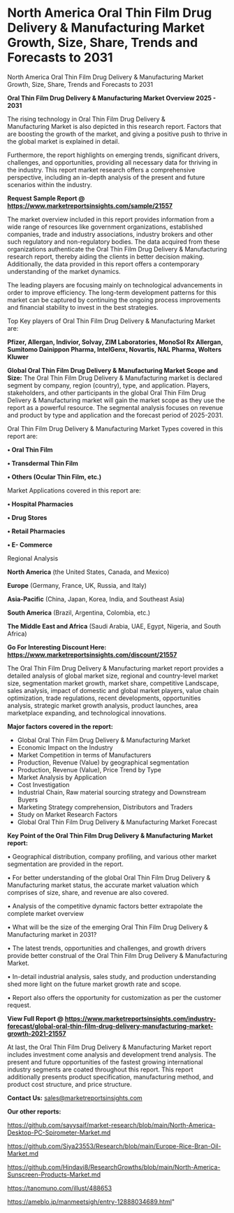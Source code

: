 # North America Oral Thin Film Drug Delivery & Manufacturing Market Growth, Size, Share, Trends and Forecasts to 2031
North America Oral Thin Film Drug Delivery & Manufacturing Market Growth, Size, Share, Trends and Forecasts to 2031

<Strong> Oral Thin Film Drug Delivery & Manufacturing Market Overview 2025 - 2031</strong>

The rising technology in Oral Thin Film Drug Delivery & Manufacturing Market is also depicted in this research report. Factors that are boosting the growth of the market, and giving a positive push to thrive in the global market is explained in detail.

Furthermore, the report highlights on emerging trends, significant drivers, challenges, and opportunities, providing all necessary data for thriving in the industry. This report market research offers a comprehensive perspective, including an in-depth analysis of the present and future scenarios within the industry.

<strong>Request Sample Report @ <a href=https://www.marketreportsinsights.com/sample/21557>https://www.marketreportsinsights.com/sample/21557</a></strong>

The market overview included in this report provides information from a wide range of resources like government organizations, established companies, trade and industry associations, industry brokers and other such regulatory and non-regulatory bodies. The data acquired from these organizations authenticate the Oral Thin Film Drug Delivery & Manufacturing research report, thereby aiding the clients in better decision making. Additionally, the data provided in this report offers a contemporary understanding of the market dynamics.

The leading players are focusing mainly on technological advancements in order to improve efficiency. The long-term development patterns for this market can be captured by continuing the ongoing process improvements and financial stability to invest in the best strategies.

Top Key players of Oral Thin Film Drug Delivery & Manufacturing Market are:

<strong>Pfizer, Allergan, Indivior, Solvay, ZIM Laboratories, MonoSol Rx Allergan, Sumitomo Dainippon Pharma, IntelGenx, Novartis, NAL Pharma, Wolters Kluwer</strong>

<strong><b>Global Oral Thin Film Drug Delivery & Manufacturing Market Scope and Size:</b></strong>
The Oral Thin Film Drug Delivery & Manufacturing market is declared segment by company, region (country), type, and application. Players, stakeholders, and other participants in the global Oral Thin Film Drug Delivery & Manufacturing market will gain the market scope as they use the report as a powerful resource. The segmental analysis focuses on revenue and product by type and application and the forecast period of 2025-2031.

Oral Thin Film Drug Delivery & Manufacturing Market Types covered in this report are:

<strong>• Oral Thin Film

• Transdermal Thin Film

• Others (Ocular Thin Film, etc.)</strong>

Market Applications covered in this report are:

<strong>• Hospital Pharmacies

• Drug Stores

• Retail Pharmacies

• E- Commerce</strong> 

Regional Analysis

<strong>North America</strong> (the United States, Canada, and Mexico)

<strong>Europe</strong> (Germany, France, UK, Russia, and Italy)

<strong>Asia-Pacific</strong> (China, Japan, Korea, India, and Southeast Asia)

<strong>South America</strong> (Brazil, Argentina, Colombia, etc.)

<strong>The Middle East and Africa</strong> (Saudi Arabia, UAE, Egypt, Nigeria, and South Africa)

<strong>Go For Interesting Discount Here: <a href=https://www.marketreportsinsights.com/discount/21557>https://www.marketreportsinsights.com/discount/21557</a></strong>

The Oral Thin Film Drug Delivery & Manufacturing market report provides a detailed analysis of global market size, regional and country-level market size, segmentation market growth, market share, competitive Landscape, sales analysis, impact of domestic and global market players, value chain optimization, trade regulations, recent developments, opportunities analysis, strategic market growth analysis, product launches, area marketplace expanding, and technological innovations.

<strong><b>Major factors covered in the report:</b></strong>
<ul>
  <li>Global Oral Thin Film Drug Delivery & Manufacturing Market </li>
  <li>Economic Impact on the Industry</li>
  <li>Market Competition in terms of Manufacturers</li>
  <li>Production, Revenue (Value) by geographical segmentation</li>
  <li>Production, Revenue (Value), Price Trend by Type</li>
  <li>Market Analysis by Application</li>
  <li>Cost Investigation</li>
  <li>Industrial Chain, Raw material sourcing strategy and Downstream Buyers</li>
  <li>Marketing Strategy comprehension, Distributors and Traders</li>
  <li>Study on Market Research Factors</li>
  <li>Global Oral Thin Film Drug Delivery & Manufacturing Market Forecast</li>
</ul>

<strong><b>Key Point of the Oral Thin Film Drug Delivery & Manufacturing Market report:</b></strong>

• Geographical distribution, company profiling, and various other market segmentation are provided in the report.

• For better understanding of the global Oral Thin Film Drug Delivery & Manufacturing market status, the accurate market valuation which comprises of size, share, and revenue are also covered.

• Analysis of the competitive dynamic factors better extrapolate the complete market overview

• What will be the size of the emerging Oral Thin Film Drug Delivery & Manufacturing market in 2031?

• The latest trends, opportunities and challenges, and growth drivers provide better construal of the Oral Thin Film Drug Delivery & Manufacturing Market.

• In-detail industrial analysis, sales study, and production understanding shed more light on the future market growth rate and scope.

• Report also offers the opportunity for customization as per the customer request.

<strong><b>View Full Report @ <a href=https://www.marketreportsinsights.com/industry-forecast/global-oral-thin-film-drug-delivery-manufacturing-market-growth-2021-21557>https://www.marketreportsinsights.com/industry-forecast/global-oral-thin-film-drug-delivery-manufacturing-market-growth-2021-21557</a></b></strong>


At last, the Oral Thin Film Drug Delivery & Manufacturing Market report includes investment come analysis and development trend analysis. The present and future opportunities of the fastest growing international industry segments are coated throughout this report. This report additionally presents product specification, manufacturing method, and product cost structure, and price structure.

<strong>Contact Us:</strong>
sales@marketreportsinsights.com

<strong>Our other reports:</strong>

<a href=https://github.com/sayysaif/market-research/blob/main/North-America-Desktop-PC-Spirometer-Market.md>https://github.com/sayysaif/market-research/blob/main/North-America-Desktop-PC-Spirometer-Market.md</a>

<a href=https://github.com/Siya23553/Research/blob/main/Europe-Rice-Bran-Oil-Market.md>https://github.com/Siya23553/Research/blob/main/Europe-Rice-Bran-Oil-Market.md</a>

<a href=https://github.com/Hindavi8/ResearchGrowths/blob/main/North-America-Sunscreen-Products-Market.md>https://github.com/Hindavi8/ResearchGrowths/blob/main/North-America-Sunscreen-Products-Market.md</a>

<a href=https://tanomuno.com/illust/488653>https://tanomuno.com/illust/488653</a>

<a href=https://ameblo.jp/manmeetsigh/entry-12888034689.html>https://ameblo.jp/manmeetsigh/entry-12888034689.html</a>"
